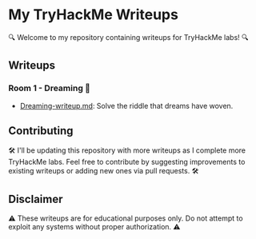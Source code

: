 # My TryHackMe Writeups

🔍 Welcome to my repository containing writeups for TryHackMe labs! 🔍

## Writeups

### Room 1 - Dreaming 🌌

- [Dreaming-writeup.md](Dreaming-writeup.md): Solve the riddle that dreams have woven.

<!-- Add more rooms as needed -->

## Contributing

🛠️ I'll be updating this repository with more writeups as I complete more TryHackMe labs. Feel free to contribute by suggesting improvements to existing writeups or adding new ones via pull requests. 🛠️

## Disclaimer

⚠️ These writeups are for educational purposes only. Do not attempt to exploit any systems without proper authorization. ⚠️
